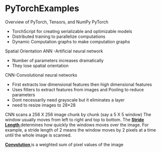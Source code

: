 # PyTorchExamples


<p>

  
Overview of PyTorch, Tensors, and NumPy
PyTorch
* TorchScript for creating serializable and optimizable models
* Distributed training to parallelize computations
* Dynamic Computation graphs to make computation graphs


Spatial Orientation
ANN -Artificial neural network 
* Number of parameters increases dramatically
* They lose spatial orientation

CNN-Convolutional neural networks
* First extracts low dimensional features then high dimensional features
* Uses filters to extract features from images and Pooling to reduce parameters
* Dont necessarily need grayscale but it eliminates a layer
* need to resize images to 28*28

<p>
CNN scans a 256 X 256 image chunk by chunk (say a 5 X 5 window) The window usually moves from left to right and top to bottom. The <b> <ins> Stride Length </ins> </b> determines how quickly the windows moves over the image. For example, a stride length of 2 means the window moves by 2 pixels at a time until the whole image is scanned.
  </p>
  
  <p>
  <b> <ins> Convolution </ins> </b> is a weighted sum of pixel values of the image
  </p>

